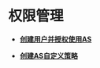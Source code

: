 # 权限管理<a name="as_07_0100"></a>

-   **[创建用户并授权使用AS](创建用户并授权使用AS.md)**  

-   **[创建AS自定义策略](创建AS自定义策略.md)**  


